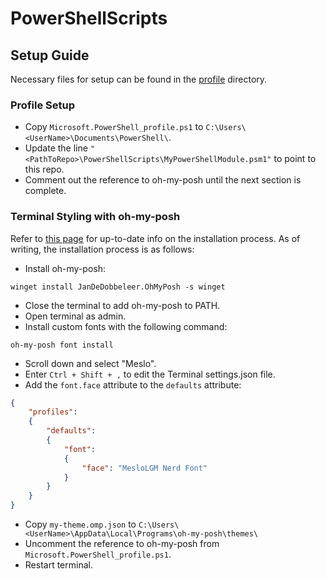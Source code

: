 # PowerShellScripts

## Setup Guide

Necessary files for setup can be found in the [profile](./profile/) directory.

### Profile Setup

- Copy `Microsoft.PowerShell_profile.ps1` to `C:\Users\<UserName>\Documents\PowerShell\`.
- Update the line `"<PathToRepo>\PowerShellScripts\MyPowerShellModule.psm1"` to point to this repo.
- Comment out the reference to oh-my-posh until the next section is complete.

### Terminal Styling with oh-my-posh

Refer to [this page](https://ohmyposh.dev/docs/installation/windows) for up-to-date info on the installation process. As of writing, the installation process is as follows:

- Install oh-my-posh:
```
winget install JanDeDobbeleer.OhMyPosh -s winget
```
- Close the terminal to add oh-my-posh to  PATH.
- Open terminal as admin.
- Install custom fonts with the following command:
```
oh-my-posh font install
```
- Scroll down and select "Meslo".
- Enter `Ctrl + Shift + ,` to edit the Terminal settings.json file.
- Add the `font.face` attribute to the `defaults` attribute:
```json
{
    "profiles":
    {
        "defaults":
        {
            "font": 
            {
                "face": "MesloLGM Nerd Font"
            }
        }
    }
}
```
- Copy `my-theme.omp.json` to `C:\Users\<UserName>\AppData\Local\Programs\oh-my-posh\themes\`
- Uncomment the reference to oh-my-posh from `Microsoft.PowerShell_profile.ps1`.
- Restart terminal.